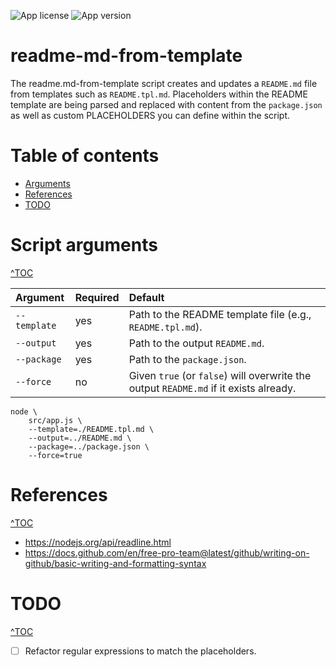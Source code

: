 ![App license](https://img.shields.io/github/license/Naereen/StrapDown.js.svg)
![App version](https://img.shields.io/badge/version-1.0.0-blue.svg)

# readme-md-from-template
The readme.md-from-template script creates and updates a `README.md` file from templates such as `README.tpl.md`. Placeholders within the README template are being parsed and replaced with content from the `package.json` as well as custom PLACEHOLDERS  you can define within the script.

# Table of contents
- [Arguments](#script-arguments)
- [References](#references)
- [TODO](#todo)

# Script arguments
[^TOC](#table-of-contents)

| Argument | Required | Default |
|:----------|:-------------|:------|
| `--template` |  yes | Path to the README template file (e.g., `README.tpl.md`).  |
| `--output` | yes | Path to the output `README.md`.  |
| `--package` | yes | Path to the `package.json`. |
| `--force` | no | Given `true` (or `false`) will overwrite the output `README.md` if it exists already. |

```
node \
    src/app.js \
    --template=./README.tpl.md \
    --output=../README.md \
    --package=../package.json \
    --force=true
```

# References
[^TOC](#table-of-contents)

- https://nodejs.org/api/readline.html
- https://docs.github.com/en/free-pro-team@latest/github/writing-on-github/basic-writing-and-formatting-syntax

# TODO
[^TOC](#table-of-contents)

- [ ] Refactor regular expressions to match the placeholders.
 
